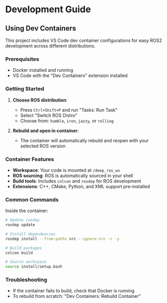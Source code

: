 # Development Guide

## Using Dev Containers

This project includes VS Code dev container configurations for easy ROS2 development across different distributions.

### Prerequisites

- Docker installed and running
- VS Code with the "Dev Containers" extension installed

### Getting Started

1. **Choose ROS distribution**:
   - Press `Ctrl+Shift+P` and run "Tasks: Run Task"
   - Select "Switch ROS Distro"
   - Choose from: `humble`, `iron`, `jazzy`, or `rolling`

2. **Rebuild and open in container**:
   - The container will automatically rebuild and reopen with your selected ROS version

### Container Features

- **Workspace**: Your code is mounted at `/deep_ros_ws`
- **ROS sourcing**: ROS is automatically sourced in your shell
- **Build tools**: Includes `colcon` and `rosdep` for ROS development
- **Extensions**: C++, CMake, Python, and XML support pre-installed

### Common Commands

Inside the container:

```bash
# Update rosdep
rosdep update

# Install dependencies
rosdep install --from-paths src --ignore-src -r -y

# Build packages
colcon build

# Source workspace
source install/setup.bash
```

### Troubleshooting

- If the container fails to build, check that Docker is running
- To rebuild from scratch: "Dev Containers: Rebuild Container"